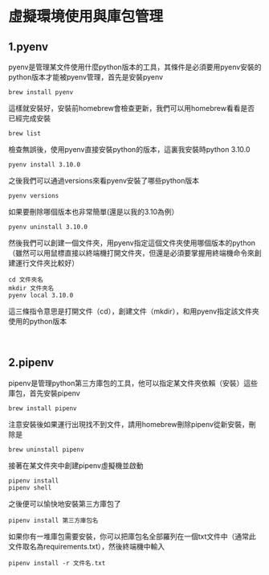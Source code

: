 # 虛擬環境使用與庫包管理

## 1.pyenv

pyenv是管理某文件使用什麼python版本的工具，其條件是必須要用pyenv安裝的python版本才能被pyenv管理，首先是安裝pyenv

```
brew install pyenv
```

這樣就安裝好，安裝前homebrew會檢查更新，我們可以用homebrew看看是否已經完成安裝

```
brew list
```

檢查無誤後，使用pyenv直接安裝python的版本，這裏我安裝時python 3.10.0

```
pyenv install 3.10.0
```

之後我們可以通過versions來看pyenv安裝了哪些python版本

```
pyenv versions
```

如果要刪除哪個版本也非常簡單(還是以我的3.10為例）

```
pyenv uninstall 3.10.0
```

然後我們可以創建一個文件夾，用pyenv指定這個文件夾使用哪個版本的python（雖然可以用鼠標直接以終端機打開文件夾，但還是必須要掌握用終端機命令來創建運行文件夾比較好）

```
cd 文件夾名
mkdir 文件夾名
pyenv local 3.10.0
```

這三條指令意思是打開文件（cd），創建文件（mkdir），和用pyenv指定該文件夾使用的python版本

&nbsp;

## 2.pipenv

pipenv是管理python第三方庫包的工具，他可以指定某文件夾依賴（安裝）這些庫包，首先安裝pipenv

```
brew install pipenv
```

注意安裝後如果運行出現找不到文件，請用homebrew刪除pipenv從新安裝，刪除是

```
brew uninstall pipenv
```

接著在某文件夾中創建pipenv虛擬機並啟動

```
pipenv install
pipenv shell
```

之後便可以愉快地安裝第三方庫包了

```
pipenv install 第三方庫包名
```

如果你有一堆庫包需要安裝，你可以把庫包名全部羅列在一個txt文件中（通常此文件取名為requirements.txt），然後終端機中輸入

```
pipenv install -r 文件名.txt
```
